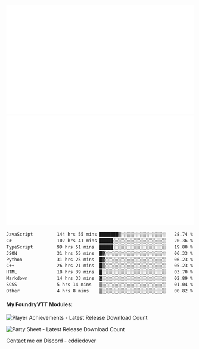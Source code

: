
![](https://raw.githubusercontent.com/eddiedover/ghstats/master/generated/overview.svg)
![](https://raw.githubusercontent.com/eddiedover/ghstats/master/generated/languages.svg)

<!--START_SECTION:waka-->

```txt
JavaScript         144 hrs 55 mins ███████▒░░░░░░░░░░░░░░░░░   28.74 %
C#                 102 hrs 41 mins █████░░░░░░░░░░░░░░░░░░░░   20.36 %
TypeScript         99 hrs 51 mins  █████░░░░░░░░░░░░░░░░░░░░   19.80 %
JSON               31 hrs 55 mins  █▓░░░░░░░░░░░░░░░░░░░░░░░   06.33 %
Python             31 hrs 25 mins  █▓░░░░░░░░░░░░░░░░░░░░░░░   06.23 %
C++                26 hrs 21 mins  █▒░░░░░░░░░░░░░░░░░░░░░░░   05.23 %
HTML               18 hrs 39 mins  █░░░░░░░░░░░░░░░░░░░░░░░░   03.70 %
Markdown           14 hrs 33 mins  ▓░░░░░░░░░░░░░░░░░░░░░░░░   02.89 %
SCSS               5 hrs 14 mins   ▒░░░░░░░░░░░░░░░░░░░░░░░░   01.04 %
Other              4 hrs 8 mins    ▒░░░░░░░░░░░░░░░░░░░░░░░░   00.82 %
```

<!--END_SECTION:waka-->

#### My FoundryVTT Modules:

  ![Player Achievements - Latest Release Download Count](https://img.shields.io/badge/dynamic/json?label=Player%20Achievements%20-%20Downloads@latest&query=assets%5B1%5D.download_count&url=https%3A%2F%2Fapi.github.com%2Frepos%2FEddieDover%2Ffvtt-player-achievements%2Freleases%2Flatest)

  ![Party Sheet - Latest Release Download Count](https://img.shields.io/badge/dynamic/json?label=Party%20Sheet%20-%20Downloads@latest&query=assets%5B1%5D.download_count&url=https%3A%2F%2Fapi.github.com%2Frepos%2FEddieDover%2Ffvtt-party-sheet%2Freleases%2Flatest)

<a rel="me" href="https://techhub.social/@EddieDover"></a>

Contact me on Discord - eddiedover
